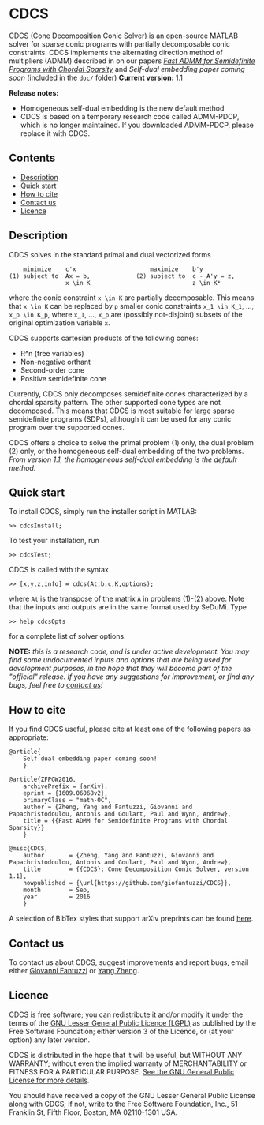 # CDCS

CDCS (Cone Decomposition Conic Solver) is an open-source MATLAB solver for sparse conic programs with partially decomposable conic constraints. CDCS implements the alternating direction method of multipliers (ADMM) 
described in on our papers [_Fast ADMM for Semidefinite Programs with Chordal Sparsity_](https://arxiv.org/pdf/1609.06068v2.pdf) and _Self-dual embedding paper coming soon_ (included in the `doc/` folder)
**Current version:** 1.1

**Release notes:** 

* Homogeneous self-dual embedding is the new default method 
* CDCS is based on a temporary research code called ADMM-PDCP, which is no longer maintained. If you downloaded ADMM-PDCP, please replace it with CDCS.


## Contents
* [Description](#Description)
* [Quick start](#QuickStart)
* [How to cite](#References)
* [Contact us](#Contacts)
* [Licence](#Licence)


## Description<a name="Description"></a>

CDCS solves in the standard primal and dual vectorized forms

		minimize 	c'x						maximize 	b'y
	(1)	subject to	Ax = b,				(2)	subject to	c - A'y = z,	
					x \in K								z \in K*

where the conic constraint `x \in K` are partially decomposable. This means that
`x \in K` can be replaced by `p` smaller conic constraints `x_1 \in K_1`, ..., 
`x_p \in K_p`, where `x_1`, ..., `x_p` are (possibly not-disjoint) subsets of the
original optimization variable `x`.

CDCS supports cartesian products of the following cones:

* R^n (free variables)
* Non-negative orthant
* Second-order cone
* Positive semidefinite cone

Currently, CDCS only decomposes semidefinite cones characterized by a chordal 
sparsity pattern. The other supported cone types are not decomposed. 
This means that CDCS is most suitable for large sparse semidefinite programs (SDPs),
although it can be used for any conic program over the supported cones.

CDCS offers a choice to solve the primal problem (1) only, the dual problem (2) only,
or the homogeneous self-dual embedding of the two problems. _From version 1.1, the 
homogeneous self-dual embedding is the default method._


## Quick start<a name="QuickStart"></a>

To install CDCS, simply run the installer script in MATLAB:

	>> cdcsInstall;

To test your installation, run 

	>> cdcsTest;
	
CDCS is called with the syntax

	>> [x,y,z,info] = cdcs(At,b,c,K,options);
	
where `At` is the transpose of the matrix `A` in problems (1)-(2) above. 
Note that the inputs and outputs are in the same format used by SeDuMi. Type

	>> help cdcsOpts
	
for a complete list of solver options.
	
**NOTE:** _this is a research code, and is under active development. You may find 
some undocumented inputs and options that are being used for development 
purposes, in the hope that they will become part of the "official" release. If 
you have any suggestions for improvement, or find any bugs, feel free to [contact us](Contacts)!_


## How to cite<a name="References"></a>

If you find CDCS useful, please cite at least one of the following papers as appropriate:

```
@article{
	Self-dual embedding paper coming soon!
	}
	
@article{ZFPGW2016,
	archivePrefix = {arXiv},
	eprint = {1609.06068v2},
	primaryClass = "math-OC",
	author = {Zheng, Yang and Fantuzzi, Giovanni and Papachristodoulou, Antonis and Goulart, Paul and Wynn, Andrew},
	title = {{Fast ADMM for Semidefinite Programs with Chordal Sparsity}}
	}
	
@misc{CDCS,
    author       = {Zheng, Yang and Fantuzzi, Giovanni and Papachristodoulou, Antonis and Goulart, Paul and Wynn, Andrew},
    title        = {{CDCS}: Cone Decomposition Conic Solver, version 1.1},
    howpublished = {\url{https://github.com/giofantuzzi/CDCS}},
    month        = Sep,
    year         = 2016
    }
```
A selection of BibTex styles that support arXiv preprints can be found [here](http://arxiv.org/hypertex/bibstyles/).


## Contact us<a name="Contacts"></a>
To contact us about CDCS, suggest improvements and report bugs, email either [Giovanni Fantuzzi](mailto:gf910@ic.ac.uk?Subject=CDCS) or [Yang Zheng](mailto:yang.zheng@eng.ox.ac.uk?Subject=CDCS).


## Licence<a name="Licence"></a>

CDCS is free software; you can redistribute it and/or modify it under the terms 
of the [GNU Lesser General Public Licence (LGPL)](https://www.gnu.org/licenses/lgpl-3.0.en.html) as published by the Free Software
Foundation; either version 3 of the Licence, or (at your option) any later version.

CDCS is distributed in the hope that it will be useful, but WITHOUT ANY WARRANTY;
without even the implied warranty of MERCHANTABILITY or FITNESS FOR A PARTICULAR
PURPOSE. [See the GNU General Public License for more details](https://www.gnu.org/licenses/gpl-3.0.en.html).

You should have received a copy of the GNU Lesser General Public License along 
with CDCS; if not, write to the Free Software Foundation, Inc., 51 Franklin St, Fifth Floor, Boston, MA 02110-1301 USA.
